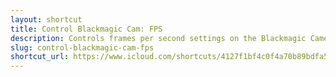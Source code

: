 ```yaml
---
layout: shortcut
title: Control Blackmagic Cam: FPS
description: Controls frames per second settings on the Blackmagic Camera app for iOS
slug: control-blackmagic-cam-fps
shortcut_url: https://www.icloud.com/shortcuts/4127f1bf4c0f4a70b89bdfa50e9be08b
---
```

